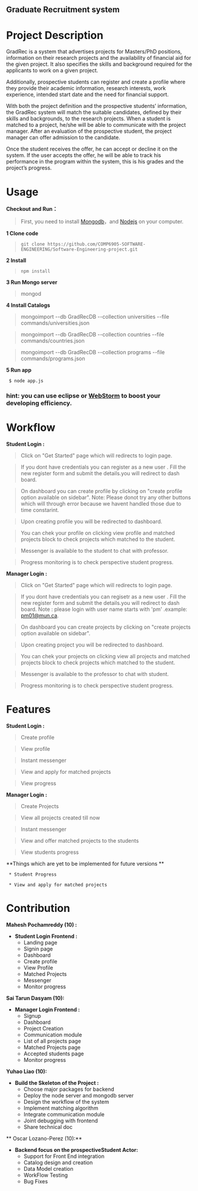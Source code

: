 Graduate Recruitment system
---

# Project Description
GradRec is a system that advertises projects for Masters/PhD positions, information on their research projects and the availability of financial aid for the given project. It also specifies the skills and background required for the applicants to work on a given project.

Additionally, prospective students can register and create a profile where they provide their academic information, research interests, work experience, intended start date and the need for financial support.

With both the project definition and the prospective students’ information, the GradRec system will match the suitable candidates, defined by their skills and backgrounds, to the research projects. When a student is matched to a project, he/she will be able to communicate with the project manager. After an evaluation of the prospective student, the project manager can offer admission to the candidate. 

Once the student receives the offer, he can accept or decline it on the system. If the user accepts the offer, he will be able to track his performance in the program within the system, this is his grades and the project’s progress.

#  Usage

 **Checkout and Run：**

   > First, you need to install [Mongodb](http://www.mongodb.org/)，and [Nodejs](http://nodejs.org/ "Nodejs") on your computer.

 **1 Clone code**

  >  `git clone https://github.com/COMP6905-SOFTWARE-ENGINEERING/Software-Engineering-project.git`


 **2 Install**

 >  `npm install`



**3 Run Mongo server**

 >   mongod

 **4 Install Catalogs**

>   mongoimport --db GradRecDB --collection universities --file commands/universities.json

>   mongoimport --db GradRecDB --collection countries --file commands/countries.json

>   mongoimport --db GradRecDB --collection programs --file commands/programs.json

 **5 Run app**

```
 $ node app.js
 ```


### hint: you can use eclipse or [WebStorm](https://www.jetbrains.com/webstorm/) to boost your developing efficiency.



#  Workflow 

 **Student Login :**

  >  Click on "Get Started" page which will redirects to login page. 
  
  >  If you dont have credentials you can register as a new user . Fill the new register form and submit the details.you will redirect      to dash board.
  
  >  On dashboard you can create profile by clicking on "create profile option available on sidebar". Note: Please donot try any other      buttons which will through error because we havent handled those due to time constarint.
  
  >  Upon creating profile you will be redirected to dashboard. 
  
  >  You can chek your profile on clicking view profile and matched projects block to check projects which matched to the student.
   
  >  Messenger is available to the student to chat with professor.
  
  >  Progress monitoring is to check perspective student progress.

 **Manager Login :**
 
  >  Click on "Get Started" page which will redirects to login page. 
  
  >  If you dont have credentials you can regisetr as a new user . Fill the new register form and submit the details.you will redirect      to dash board. Note : please login with user name starts with 'pm' .example: pm01@mun.ca.
  
  >  On dashboard you can create projects by clicking on "create projects option available on sidebar". 
  
  >  Upon creating project you will be redirected to dashboard. 
  
  >  You can chek your projects on clicking view all projects and matched projects block to check projects which matched to the        student.
   
  >  Messenger is available to the professor to chat with student.
  
  >  Progress monitoring is to check perspective student progress.
  
 #  Features 
  
  **Student Login :**
    
   >  Create profile 
   
   >  View profile
   
   >  Instant messenger
   
   >  View and apply for matched projects
   
   >   View progress
   
   **Manager Login :**
      
   >  Create Projects 
   
   >  View all projects created till now
   
   >  Instant messenger
   
   >  View and offer matched projects to the students
   
   >   View students progress
   
   **Things which are yet to be implemented for future versions **
    
     * Student Progress
     
     * View and apply for matched projects 
     
   
#  Contribution 

 **Mahesh Pochamreddy (10) :**
 
   * **Student Login Frontend :**
     * Landing page
     * Signin page
     * Dashboard
     * Create profile
     * View Profile
     * Matched Projects
     * Messenger
     * Monitor progress
     
 **Sai Tarun Dasyam (10):**
 
   * **Manager Login Frontend :**
     * Signup 
     * Dashboard 
     * Project Creation 
     * Communication module 
     * List of all projects page
     * Matched Projects page
     * Accepted students page
     * Monitor progress

 **Yuhao Liao (10):**
 
   * **Build the Skeleton of the Project :**
     * Choose major packages for backend 
     * Deploy the node server and mongodb server
     * Design the workflow of the system
     * Implement matching algorithm
     * Integrate communication module
     * Joint debugging with frontend
     * Share technical doc

** Oscar Lozano-Perez (10):**
   * **Backend focus on the prospectiveStudent Actor:**
     * Support for Front End integration
     * Catalog design and creation
     * Data Model creation
     * WorkFlow Testing
     * Bug Fixes

